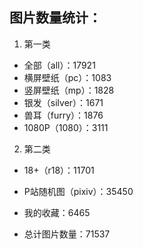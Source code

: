 ## 图片数量统计：
1. 第一类
* 全部（all）：17921
* 横屏壁纸（pc）：1083
* 竖屏壁纸（mp）：1828
* 银发（silver）：1671
* 兽耳（furry）：1876
* 1080P（1080）：3111
2. 第二类
* 18+（r18）：11701
* P站随机图（pixiv）：35450
* 我的收藏：6465

* 总计图片数量：71537

